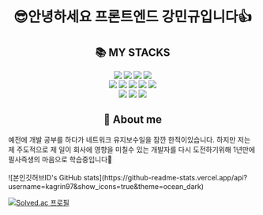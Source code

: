 <h1 align=center margin-bottom=100px>😎안녕하세요 프론트엔드 강민규입니다👍</h1>
  
<div align=center><h2>📚 MY STACKS</h2></div>
<div align=center> 
  <img src="https://img.shields.io/badge/html5-E34F26?style=for-the-badge&logo=html5&logoColor=white"> 
  <img src="https://img.shields.io/badge/css-FBCA04?style=for-the-badge&logo=css3&logoColor=black"> 
  <img src="https://img.shields.io/badge/TypeScript-3178C6.svg?style=for-the-badge&logo=TypeScript&logoColor=white"> 
  <img src="https://img.shields.io/badge/react-61DAFB?style=for-the-badge&logo=react&logoColor=black">
  <br>
  <img src="https://img.shields.io/badge/git-F05032?style=for-the-badge&logo=git&logoColor=white">
   <img src="https://img.shields.io/badge/github-181717?style=for-the-badge&logo=github&logoColor=white">
   <img src="https://img.shields.io/badge/Next-black?style=for-the-badge&logo=next.js&logoColor=white">
  <img src="https://img.shields.io/badge/redux-5319E7?style=for-the-badge&logo=redux&logoColor=white">
  <img src="https://img.shields.io/badge/Redux%20Saga-999999.svg?style=for-the-badge&logo=Redux-Saga&logoColor=white">
  <br>
  <img src="https://img.shields.io/badge/React%20Query-FF4154.svg?style=for-the-badge&logo=React-Query&logoColor=white">
   <img src="https://img.shields.io/badge/node.js-339933?style=for-the-badge&logo=Node.js&logoColor=white">
  <img src="https://img.shields.io/badge/express-000000?style=for-the-badge&logo=express&logoColor=white">
  
  
  <br>
</div>

<div align=center><h2>👀 About me</h2></div>
<div> 
  <span>예전에 개발 공부를 하다가 네트워크 유지보수일을 잠깐 한적이있습니다.
    하지만 저는 제 주도적으로 제 일이 회사에 영향을 미칠수 있는 개발자를 
    다시 도전하기위해 1년만에 필사즉생의 마음으로 학습중입니다🎈</span>
</div>

<br>
 ![본인깃허브ID's GitHub stats](https://github-readme-stats.vercel.app/api?username=kagrin97&show_icons=true&theme=ocean_dark)
 
 [![Solved.ac 프로필](http://mazassumnida.wtf/api/v2/generate_badge?boj=kagrin97)](https://solved.ac/kagrin97)


